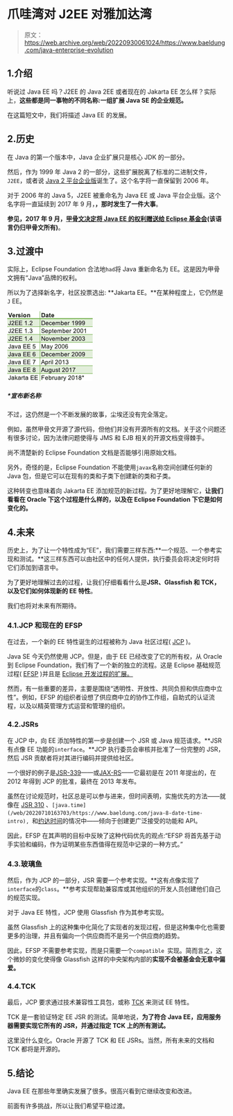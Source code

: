 # 爪哇湾对 J2EE 对雅加达湾

> 原文：<https://web.archive.org/web/20220930061024/https://www.baeldung.com/java-enterprise-evolution>

## 1.介绍

听说过 Java EE 吗？J2EE 的 Java 2EE 或者现在的 Jakarta EE 怎么样？实际上，**这些都是同一事物的不同名称:一组扩展 Java SE 的企业规范。**

在这篇短文中，我们将描述 Java EE 的发展。

## 2.历史

在 Java 的第一个版本中，Java 企业扩展只是核心 JDK 的一部分。

然后，作为 1999 年 Java 2 的一部分，这些扩展脱离了标准的二进制文件，`J2EE`，或者说 [Java 2 平台企业版](https://web.archive.org/web/20220710163703/https://www.oracle.com/java/technologies/appmodel.html)诞生了。这个名字将一直保留到 2006 年。

对于 2006 年的 Java 5，J2EE 被重命名为 Java EE 或 Java 平台企业版。这个名字将一直延续到 2017 年 9 月，**，那时发生了一件大事**。

**参见，2017 年 9 月，[甲骨文决定将 Java EE 的权利赠送给 Eclipse 基金会](https://web.archive.org/web/20220710163703/https://blogs.oracle.com/theaquarium/opening-up-ee-update)(该语言仍归甲骨文所有)**。

## 3.过渡中

实际上，Eclipse Foundation 合法地`had`将 Java 重新命名为 EE。这是因为甲骨文拥有“Java”品牌的权利。

所以为了选择新名字，社区投票选出: **Jakarta EE。**在某种程度上，它仍然是`J` EE。

[![java evolution 1](img/41f37779152ddde062140155501b1c93.png)](/web/20220710163703/https://www.baeldung.com/wp-content/uploads/2018/12/java_evolution-1.png)

##### *宣布新名称

不过，这仍然是一个不断发展的故事，尘埃还没有完全落定。

例如，虽然甲骨文开源了源代码，但他们并没有开源所有的文档。关于这个问题还有很多讨论，因为法律问题使得与 JMS 和 EJB 相关的开源文档变得棘手。

尚不清楚新的 Eclipse Foundation 文档是否能够引用原始文档。

另外，奇怪的是，Eclipse Foundation 不能使用`javax`名称空间创建任何新的 Java 包，但是它可以在现有的类和子类下创建新的类和子类。

这种转变也意味着向 Jakarta EE 添加规范的新过程。为了更好地理解它，**让我们看看在 Oracle 下这个过程是什么样的，以及在 Eclipse Foundation 下它是如何变化的。**

## 4.未来

历史上，为了让一个特性成为“EE”，我们需要三样东西:**一个规范、一个参考实现和测试。**这三样东西可以由社区中的任何人提供，执行委员会将决定何时将它们添加到语言中。

为了更好地理解过去的过程，让我们仔细看看什么是**JSR、Glassfish 和 TCK，以及它们如何体现新的 EE 特性**。

我们也将对未来有所期待。

### 4.1.JCP 和现在的 EFSP

在过去，一个新的 EE 特性诞生的过程被称为 Java 社区过程( [JCP](https://web.archive.org/web/20220710163703/https://jcp.org/en/home/index) )。

Java SE 今天仍然使用 JCP。但是，由于 EE 已经改变了它的所有权，从 Oracle 到 Eclipse Foundation，我们有了一个新的独立的流程。这是 Eclipse 基础规范过程( [EFSP](https://web.archive.org/web/20220710163703/https://www.eclipse.org/projects/efsp/) )并且是 [Eclipse 开发过程的扩展。](https://web.archive.org/web/20220710163703/https://www.eclipse.org/projects/dev_process)

然而，有一些重要的差异，主要是围绕“透明性、开放性、共同负担和供应商中立性”。例如，EFSP 的组织者设想了供应商中立的协作工作组，自助式的认证流程，以及以精英管理方式运营和管理的组织。

### 4.2.JSRs

在 JCP 中，向 EE 添加特性的第一步是创建一个 JSR 或 Java 规范请求。**JSR 有点像 EE 功能的`interface`。**JCP 执行委员会审核并批准了一份完整的 JSR，然后 JSR 贡献者将对其进行编码并提供给社区。

一个很好的例子是[JSR-339](https://web.archive.org/web/20220710163703/https://jcp.org/en/jsr/detail?id=339)——或[JAX-RS](/web/20220710163703/https://www.baeldung.com/jax-rs-spec-and-implementations)——它最初是在 2011 年提出的，在 2012 年得到 JCP 的批准，最终在 2013 年发布。

虽然在讨论规范时，社区总是可以参与进来，但时间表明，实施优先的方法——就像在 [JSR 310](https://web.archive.org/web/20220710163703/https://jcp.org/en/jsr/detail?id=310) 、`[java.time](/web/20220710163703/https://www.baeldung.com/java-8-date-time-intro), `和[约达时间](/web/20220710163703/https://www.baeldung.com/joda-time)的情况中——倾向于创建更广泛接受的功能和 API。

因此，EFSP 在其声明的目标中反映了这种代码优先的观点:“EFSP 将首先基于动手实验和编码，作为证明某些东西值得在规范中记录的一种方式。”

### 4.3.玻璃鱼

然后，作为 JCP 的一部分，JSR 需要一个参考实现。**这有点像实现了`interface`的`class`。**参考实现帮助兼容库或其他组织的开发人员创建他们自己的规范实现。

对于 Java EE 特性，JCP 使用 Glassfish 作为其参考实现。

虽然 Glassfish 上的这种集中化简化了实现者的发现过程，但是这种集中化也需要更多的治理，并且有偏向一个供应商而不是另一个供应商的趋势。

因此，EFSP 不需要参考实现，而是只需要一个`compatible `实现。简而言之，这个微妙的变化使得像 Glassfish 这样的中央架构内部的**实现不会被基金会无意中偏爱。**

### 4.4.TCK

最后，JCP 要求通过技术兼容性工具包，或称 [TCK](https://web.archive.org/web/20220710163703/https://projects.eclipse.org/projects/ee4j.jakartaee-tck) 来测试 EE 特性。

TCK 是一套验证特定 EE JSR 的测试。简单地说，**为了符合 Java EE，应用服务器需要实现它所有的 JSR，并通过指定 TCK 上的所有测试。**

这里没什么变化。Oracle 开源了 TCK 和 EE JSRs。当然，所有未来的文档和 TCK 都将是开源的。

## 5.结论

Java EE 在那些年里确实发展了很多。很高兴看到它继续改变和改进。

前面有许多挑战，所以让我们希望平稳过渡。